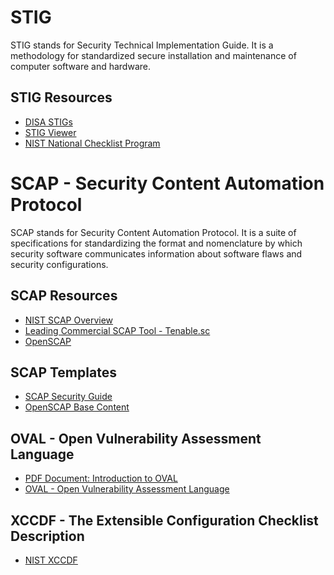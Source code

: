 # STIG 
STIG stands for Security Technical Implementation Guide. It is a methodology for standardized secure installation and maintenance of computer software and hardware.
## STIG Resources
- [DISA STIGs](https://public.cyber.mil/stigs/)
- [STIG Viewer](https://public.cyber.mil/stigs/srg-stig-tools/)
- [NIST National Checklist Program](https://nvd.nist.gov/ncp/repository)

# SCAP - Security Content Automation Protocol
SCAP stands for Security Content Automation Protocol. It is a suite of specifications for standardizing the format and nomenclature by which security software communicates information about software flaws and security configurations.

## SCAP Resources
- [NIST SCAP Overview](https://csrc.nist.gov/projects/security-content-automation-protocol)
- [Leading Commercial SCAP Tool - Tenable.sc](https://www.tenable.com/products/tenable-sc)
- [OpenSCAP](https://www.open-scap.org/)

## SCAP Templates
- [SCAP Security Guide](https://github.com/ComplianceAsCode/content)
- [OpenSCAP Base Content](https://www.open-scap.org/security-policies/scap-security-guide/)

## OVAL - Open Vulnerability Assessment Language
- [PDF Document: Introduction to OVAL](https://csrc.nist.gov/CSRC/media/Projects/Security-Content-Automation-Protocol/documents/docs/conference%20presentations/workshops/oval%20tutorial%201%20-%20overview.pdf)
- [OVAL - Open Vulnerability Assessment Language](https://oval.mitre.org/)

## XCCDF - The Extensible Configuration Checklist Description
- [NIST XCCDF](https://csrc.nist.gov/projects/security-content-automation-protocol/specifications/xccdf)